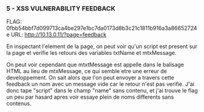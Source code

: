 ### 5 - XSS VULNERABILITY FEEDBACK

FLAG: 0fbb54bbf7d099713ca4be297e1bc7da0173d8b3c21c1811b916a3a86652724e
URL:  http://10.13.0.11/?page=feedback

En inspectant l'element de la page,
on peut voir qu'un script est present sur la page et verifie les retours des variables txtName et mtxMessage.

On peut voir cependant que mtxtMessage est appelle dans le balisage HTML au lieu de mtxMessage, ce qui semble etre une erreur de developpement.
On sait alors que l'on peut envoyer a travers cette feedback un nom avec un message vide car le retour n'est pas verifie.
J'ai donc tape "script" dans le champ "name" sans contenu, et j'ai trouve le flag un peu par hasard apres voir essaye plein de noms differents sans contenus.
